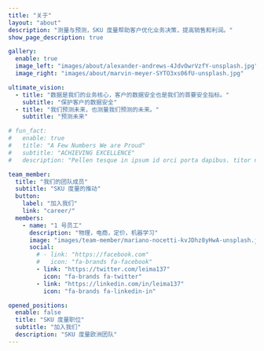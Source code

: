```yaml
---
title: "关于"
layout: "about"
description: "测量与预测，SKU 度量帮助客户优化业务决策，提高销售和利润。"
show_page_description: true

gallery:
  enable: true
  image_left: "images/about/alexander-andrews-4JdvOwrVzfY-unsplash.jpg"
  image_right: "images/about/marvin-meyer-SYTO3xs06fU-unsplash.jpg"

ultimate_vision:
  - title: "数据是我们的业务核心，客户的数据安全也是我们的首要安全指标。"
    subtitle: "保护客户的数据安全"
  - title: "我们预测未来，也测量我们预测的未来。"
    subtitle: "预测未来"

# fun_fact:
#   enable: true
#   title: "A Few Numbers We are Proud"
#   subtitle: "ACHIEVING EXCELLENCE"
#   description: "Pellen tesque in ipsum id orci porta dapibus. titor nibh. Vivamus accumsan tincidunt. Vestibulum ac diam sit amet quam vehicula elementum"

team_member:
  title: "我们的团队成员"
  subtitle: "SKU 度量的推动"
  button:
    label: "加入我们"
    link: "career/"
  members:
    - name: "1 号员工"
      description: "物理，电商，定价，机器学习"
      image: "images/team-member/mariano-nocetti-kvJDhz8yHwA-unsplash.jpg"
      social:
        # - link: "https://facebook.com"
        #   icon: "fa-brands fa-facebook"
        - link: "https://twitter.com/leima137"
          icon: "fa-brands fa-twitter"
        - link: "https://linkedin.com/in/leima137"
          icon: "fa-brands fa-linkedin-in"

opened_positions:
  enable: false
  title: "SKU 度量职位"
  subtitle: "加入我们"
  description: "SKU 度量欧洲团队"
---
```

